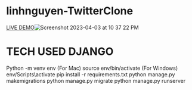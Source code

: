 # linhnguyen-TwitterClone
[LIVE DEMO](https://linhnguyen-twitterclone.lnguyen2336.repl.co/)![Screenshot 2023-04-03 at 10 37 22 PM](https://user-images.githubusercontent.com/123962309/229681242-fe2ed1dd-615c-425a-94a1-c580a908d963.png)
# TECH USED DJANGO
Python -m venv env
(For Mac) source env/bin/activate
(For Windows) env/Scripts\activate
pip install -r requirements.txt
python manage.py makemigrations
python manage.py migrate
python manage.py runserver

